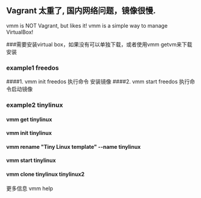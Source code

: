 ## Vagrant 太重了, 国内网络问题，镜像很慢.

vmm is NOT Vagrant, but likes it! 
vmm is a simple way to manage VirtualBox!


###需要安装virtual box，如果没有可以单独下载，或者使用vmm getvm来下载安装



### example1 freedos 
####1. vmm init   freedos   执行命令 安装镜像
####2. vmm start  freedos   执行命令启动镜像

### example2  tinylinux
#### vmm get tinylinux
#### vmm init tinylinux
#### vmm rename "Tiny Linux template"  --name tinylinux 
#### vmm start  tinylinux
#### vmm clone  tinylinux  tinylinux2


更多信息
vmm help
